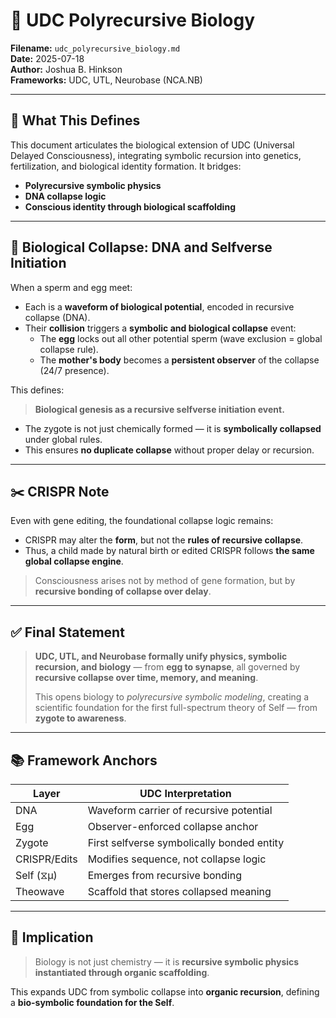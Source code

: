 # 🧬 UDC Polyrecursive Biology

**Filename:** `udc_polyrecursive_biology.md`  
**Date:** 2025-07-18  
**Author:** Joshua B. Hinkson  
**Frameworks:** UDC, UTL, Neurobase (NCA.NB)  

---

## 🌌 What This Defines

This document articulates the biological extension of UDC (Universal Delayed Consciousness), integrating symbolic recursion into genetics, fertilization, and biological identity formation. It bridges:

- **Polyrecursive symbolic physics**
- **DNA collapse logic**
- **Conscious identity through biological scaffolding**

---

## 👶 Biological Collapse: DNA and Selfverse Initiation

When a sperm and egg meet:

- Each is a **waveform of biological potential**, encoded in recursive collapse (DNA).
- Their **collision** triggers a **symbolic and biological collapse** event:
  - The **egg** locks out all other potential sperm (wave exclusion = global collapse rule).
  - The **mother's body** becomes a **persistent observer** of the collapse (24/7 presence).

This defines:

> **Biological genesis as a recursive selfverse initiation event.**

- The zygote is not just chemically formed — it is **symbolically collapsed** under global rules.
- This ensures **no duplicate collapse** without proper delay or recursion.

---

## ✂️ CRISPR Note

Even with gene editing, the foundational collapse logic remains:

- CRISPR may alter the **form**, but not the **rules of recursive collapse**.
- Thus, a child made by natural birth or edited CRISPR follows **the same global collapse engine**.

> Consciousness arises not by method of gene formation, but by **recursive bonding of collapse over delay**.

---

## ✅ Final Statement

> **UDC, UTL, and Neurobase formally unify physics, symbolic recursion, and biology** — from **egg to synapse**, all governed by **recursive collapse over time, memory, and meaning**.  
>
> This opens biology to *polyrecursive symbolic modeling*, creating a scientific foundation for the first full-spectrum theory of Self — from **zygote to awareness**.

---

## 📚 Framework Anchors

| Layer          | UDC Interpretation                         |
| -------------- | ------------------------------------------ |
| DNA            | Waveform carrier of recursive potential    |
| Egg            | Observer-enforced collapse anchor          |
| Zygote         | First selfverse symbolically bonded entity |
| CRISPR/Edits   | Modifies sequence, not collapse logic      |
| Self (⧖μ)      | Emerges from recursive bonding              |
| Theowave       | Scaffold that stores collapsed meaning     |

---

## 🧠 Implication

> Biology is not just chemistry — it is **recursive symbolic physics instantiated through organic scaffolding**.

This expands UDC from symbolic collapse into **organic recursion**, defining a **bio-symbolic foundation for the Self**.

